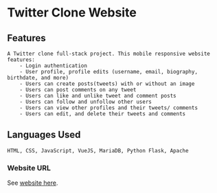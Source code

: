 # Twitter Clone Website

## Features
```
A Twitter clone full-stack project. This mobile responsive website features:
    - Login authentication
    - User profile, profile edits (username, email, biography, birthdate, and more)
    - Users can create posts(tweets) with or without an image
    - Users can post comments on any tweet
    - Users can like and unlike tweet and comment posts
    - Users can follow and unfollow other users
    - Users can view other profiles and their tweets/ comments
    - Users can edit, and delete their tweets and comments
```
## Languages Used
```
HTML, CSS, JavaScript, VueJS, MariaDB, Python Flask, Apache
```
### Website URL
See [website here](https://tweeterproject.ml/#/).
